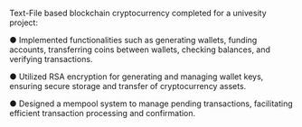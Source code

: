 Text-File based blockchain cryptocurrency completed for a univesity project:

● Implemented functionalities such as generating wallets, funding accounts, transferring coins
between wallets, checking balances, and verifying transactions.

● Utilized RSA encryption for generating and managing wallet keys, ensuring secure storage and
transfer of cryptocurrency assets.

● Designed a mempool system to manage pending transactions, facilitating efficient transaction
processing and confirmation.
